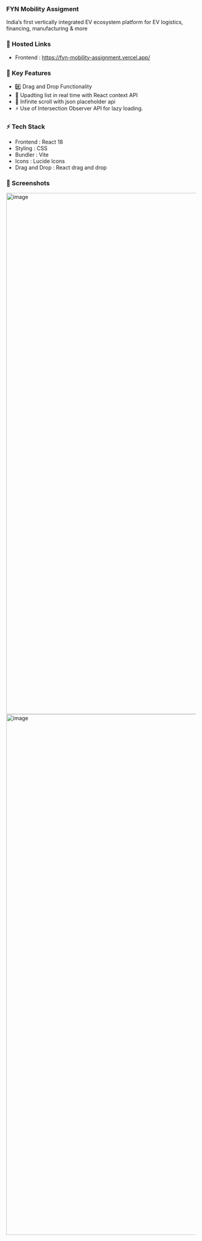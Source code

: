 ### FYN Mobility Assigment

India’s first vertically integrated EV ecosystem
platform for EV logistics, financing, manufacturing & more

### 🔗 Hosted Links

- Frontend : https://fyn-mobility-assignment.vercel.app/

### 🔑 Key Features

- #️⃣ Drag and Drop Functionality
- 📲 Upadting list in real time with React context API
- 📱 Infinite scroll with json placeholder api
- ⚡️ Use of Intersection Observer API for lazy loading.

### ⚡️ Tech Stack

- Frontend : React 18
- Styling : CSS
- Bundler : Vite
- Icons : Lucide Icons
- Drag and Drop : React drag and drop 

### 🌠 Screenshots
<img width="1383" alt="image" src="https://github.com/user-attachments/assets/852e7cab-9be8-419e-8ac6-c8b1024a1eeb">

<img width="1382" alt="image" src="https://github.com/user-attachments/assets/88686f7c-3403-4136-94ec-746ad683e852">


